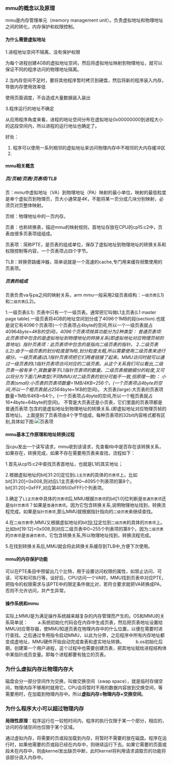 ### mmu的概念以及原理

mmu是内存管理单元（memory management unit）。负责虚拟地址和物理地址之间的转化，内存保护和权限控制。

#### 为什么需要虚拟地址

1.进程地址空间不隔离，没有保护权限

为每个进程创建4GB的虚拟地址空间，然后将虚拟地址映射到物理地址，就可以保证不同的程序访问的物理地址隔离。

2.当内存空间不足时，要将其他程序暂时拷贝到硬盘，然后将新的程序装入内存，导致内存使用效率低

使用页面调度，不会造成大量数据装入装出

3.程序运行的地址不确定

从应用程序角度来看，进程的地址空间分布在虚拟地址0x00000000到进程大小的这段空间内，所以进程的运行地址也确定了。

好处：

1. 程序可以使用一系列相邻的虚拟地址来访问物理内存中不相邻的大内存缓冲区
2. 

#### mmu相关概念

##### 页/页帧/页表/页表项/TLB

页：mmu中虚拟地址（VA）到物理地址（PA）映射的最小单位，映射的最低粒度是单个虚拟页到物理页，页大小通常是4K，不能将某一页分成几块分别映射，必须页对页整体映射。

页帧：物理地址中的一页内存。

页表：也称转换表，描述mmu的映射规则，首地址存放在CPU的cp15:c2中，页表由很多页表项组组成。

页表项：简称PTE，是页表的组成单位，保存了虚拟地址到物理地址的转换关系和权限控制等内容，一个页表项占四个字节。

TLB：转换旁路缓冲器，简单说就是一个高速的cache,专门用来缓存频繁使用的页表项。

##### 页表的组成

页表负责va与pa之间的映射关系，arm mmu一般采用2级页表结构：`一级页表`(L1)和`二级页表`(L2)。

1.一级页表(L1): 页表中只有一个一级页表。通常把它叫做L1主页表(L1 master page table).一级页表将4GB的地址空间划分成了4096个1MB的段(section).也就是说它有4096个页表项(一个页表项占4byte的空间,所以一个一级页表就占4096*4byte=4KB的空间)。4096个页表项按其功能分为2种类型：
普通页表项: 此页表项中包含的是虚拟地址到物理地址的转换关系(即虚拟地址对应物理页帧的首地址).
指针页表项：此页表项中包含的是指向二级页表的指针。
2.二级页表(L2):由于一级页表的划分粒度是1MB,划分粒度太粗,所以需要使用二级页表来进行细分。一级页表通过L1指针页表项把它们两者链接了起来。MMU访问时就可以通过一级页表的L1指针页表项访问对应的二级页表。从这个关系我们可以看出,二级页表一般有多个,其数量等于L1指针页表项的数量。二级页表根据细分的粒度,又可以将分为下面几种类型(不同MMU对二级页表的划分可能不一致,但原理一致)：
小页表(small):小页表的页表项数量=1MB/4KB=256个。(一个页表项占4byte的空间,所以一个粗页表就占256*4byte=1KB的空间)。
大页表(large):大页表的页表项数量=1MB/64KB=64个。(一个页表项占4byte的空间,所以一个粗页表就占16*4byte=64byte的空间)。
不管是大页表还是小页表，它们里面的页表项都是普通页表项.包含的是虚拟地址到物理地址的转换关系.(即虚拟地址对应物理页帧的首地址)。
上面提到了页表项由4个字节组成，每种页表项的32bit内容格式都有区别,具体如下图:![页表项](https://img-blog.csdnimg.cn/2020031121182286.jpg?x-oss-process=image/watermark,type_ZmFuZ3poZW5naGVpdGk,shadow_10,text_aHR0cHM6Ly9ibG9nLmNzZG4ubmV0L3FxXzIzMjc0NzE1,size_16,color_FFFFFF,t_70,#pic_center)

#### mmu基本工作原理和地址转换过程

当cpu发出一个读写请求，mmu收到该请求，先查看tlb中是否存在该转换关系，如果存在，转换完成，如果不存在需要用页表来查找，流程如下：

1.首先从cp15:c2中查找页表首地址，也就是L1的其实地址；

2.根据虚拟地址的bit[31:20]定位到`L1主页表`的具体的`页表项`上。比如bit[31:20]=0x008,则对应L1主页表中0~4095个列表项的第8个。bit[31:20]=0xFFF,对应第4095(0xFFF)个列表项。

3.确定了`L1主页表`中具体的`页表项`后,MMU根据`页表项`的bit[1:0]位判断是`普通页表项`还是`指针页表项`？如果是`普通页表项`。因为它包含转换关系,说明物理地址找到，转换流程完成。如果是`指针页表项`,那么MMU就根据指针指向的`二级页表`来继续查找。

4.在`二级页表`中,MMU又根据虚拟地址的bit[19:12](此处指4KB页表)定位到`二级页表`的具体的`页表项`上。比如bit[19:12]=0x008,则对应二级页表中0~255个列表项的第8个。因为`二级页表`的`页表项`是`普通页表项`，它包含转换关系,所以物理地址找到，转换流程完成。

5.在找到转换关系后,MMU就会将此转换关系缓存到TLB中,方便下次使用。

#### mmu的内存保护功能

可以在PTE条目中预留出几个比特，用于设置访问权限的属性，如禁止访问、可读、可写和可执行等。设好后，CPU访问一个VA时，MMU找到页表中对应PTE，把指令的权限需求与该PTE中的限定条件做比对，若符合要求就把VA转换成PA，否则不允许访问，并产生异常。

#### 操作系统和mmu

实际上MMU是为满足操作系统越来越复杂的内存管理而产生的。OS和MMU的关系简单说：
　　a.系统初始化代码会在内存中生成页表，然后把页表地址设置给MMU对应寄存器，使MMU知道页表在物理内存中的什么位置，以便在需要时进行查找。之后通过专用指令启动MMU，以此为分界，之后程序中所有内存地址都变成虚地址，MMU硬件开始自动完成查表和虚实地址转换。
　　 b.os初始化后期，创建第一个用户进程，这个过程中也需要创建页表，把其地址赋给进程结构体中某指针成员变量。即每个进程都要有独立的页表。

### 为什么虚拟内存比物理内存大

磁盘会分一部分空间作为交换，叫做交换空间（swap space），就是临时存储空间，物理内存不够用时就用它。CPU会将暂时不用的数据内容放到交换空间，等需要用时，在加载到物理内存中。所以**虚拟内存=物理内存+交换空间**。

### 为什么程序大小可以超过物理内存

**局限性原理**：程序运行在一较短时间内，程序的执行仅限于某一个部分，相应的，访问的存储空间也仅限于某个区域。

通过虚拟内存，将需要的页或段加载到内存，将暂时不需要的放在磁盘。程序在运行时，如果他需要的页或段已经在内存中，则继续运行下去。如果它需要的页面或段未在内存中，则由kernel发出缺页中断，此时kernel将利用请求调取页的功能将该部分调入内存中。

